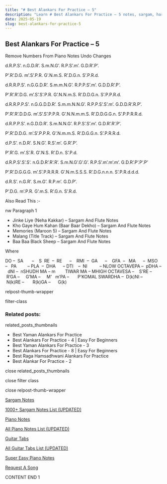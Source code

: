 ```yaml
---
title: "# Best Alankars For Practice – 5"
description: "Learn # Best Alankars For Practice – 5 notes, sargam, harmonium notations and flute notes. Easy step-by-step tutorial for beginners."
date: 2025-05-19
slug: best-alankars-for-practice-5
---
```


## Best Alankars For Practice – 5

Remove Numbers From Piano Notes
Undo Changes



d.R.P.S’. n.G.D.R’. S.m.N.G’. R.P.S’.m’. G.D.R’.P’.

P’.R’.D.G. m’.S’.P.R. G’.N.m.S. R’.D.G.n. S’.P.R.d.

d.R.R.P.S’. n.G.G.D.R’. S.m.m.N.G’. R.P.P.S’.m’. G.D.D.R’.P’.

P’.R’.R’.D.G. m’.S’.S’.P.R. G’.N.N.m.S. R’.D.D.G.n. S’.P.P.R.d.

d.R.R.P.P.S’. n.G.G.D.D.R’. S.m.m.N.N.G’. R.P.P.S’.S’.m’. G.D.D.R’.R.P’.

P’.R’.R’.D.D.G. m’.S’.S’.P.P.R. G’.N.N.m.m.S. R’.D.D.G.G.n. S’.P.P.R.R.d.

d.R.P.P.S’. n.G.D.D.R’. S.m.N.N.G’. R.P.S’.S’.m’. G.D.R’.R’.P’.

P’.R’.D.D.G. m’.S’.P.P.R. G’.N.m.m.S. R’.D.G.G.n. S’.P.R.R.d.

d.P.S’. n.D.R’. S.N.G’. R.S’.m’. G.R’.P’.

P’.R’.G. m’.S’.R. G’.N.S. R’.D.n. S’.P.d.

d.R.P.S’.S’.S’. n.G.D.R’.R’.R’. S.m.N.G’.G’.G’. R.P.S’.m’.m’.m’. G.D.R’.P’.P’.P’

P’.R’.D.G.G.G. m’.S’.P.R.R.R. G’.N.m.S.S.S. R’.D.G.n.n.n. S’.P.R.d.d.d.

d.R.S’. n.G.R’. S.m.G’. R.P.m’. G.D.P’.

P’.D.G. m’.P.R. G’.m.S. R’.G.n. S’.R.d.



Also Read This :-



nw Paragraph 1

* Jinke Liye (Neha Kakkar) – Sargam And Flute Notes
* Kho Gaye Hum Kahan (Baar Baar Dekho) – Sargam And Flute Notes
* Memories (Maroon 5) – Sargam And Flute Notes
* Malang (Title Track) – Sargam And Flute Notes
* Baa Baa Black Sheep – Sargam And Flute Notes

Where



DO –  SA       –    S  RE  –  RE      –    RMI  –  GA      –    GFA  –   MA      –  MSO  –   PA         – PLA  –  DHA      – DTI    –  NI          – NLOW OCTAVEPA –  pDHA –  dNI –  nSHUDH MA – m        TIWAR MA – MHIGH OCTAVESA –    S’RE –     R’GA –     G’MA –     M’   m’PA –       P’KOMAL SWARDHA –  D(k)NI –       N(k)RE –       R(k)GA –      G(k)



relpost-thumb-wrapper

filter-class

### Related posts:

related_posts_thumbnails

* Best Yaman Alankars For Practice
* Best Alankars For Practice - 4 | Easy For Beginners
* Best Yaman Alankars For Practice - 3
* Best Alankars For Practice - 8 | Easy For Beginners
* Best Raga Hamsadhwani Alankars For Practice
* Best Alankar For Practice - 2

close related_posts_thumbnails

close filter class

close relpost-thumb-wrapper

[Sargam Notes](https://www.notationsworld.com/sargam-notes.html)

[1000+ Sargam Notes List (UPDATED)](https://www.notationsworld.com/all-songs-list-sargam-notes.html)

[Piano Notes](https://www.notationsworld.com/piano-notes.html)

[All Piano Notes List (UPDATED)](https://www.notationsworld.com/all-songs-list-piano-notes.html)

[Guitar Tabs](https://www.notationsworld.com/guitar-tabs.html)

[All Guitar Tabs List (UPDATED)](https://www.notationsworld.com/all-songs-list-guitar-tabs.html)

[Super Easy Piano Notes](https://studywall.in/)

[Request A Song](https://www.notationsworld.com/request-a-song.html)

CONTENT END 1

